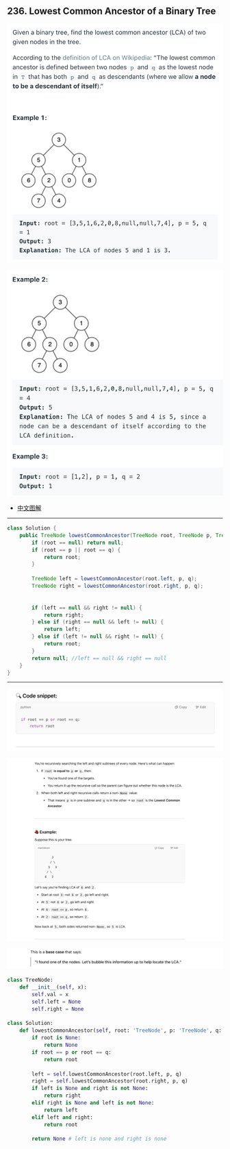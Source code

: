 ## 236. Lowest Common Ancestor of a Binary Tree

![](img/2021-07-12-02-58-43.png)

![](img/2021-07-12-02-58-57.png)


- [中文图解](https://leetcode.cn/problems/lowest-common-ancestor-of-a-binary-tree/solutions/240096/236-er-cha-shu-de-zui-jin-gong-gong-zu-xian-hou-xu/)

---
```java
class Solution {
    public TreeNode lowestCommonAncestor(TreeNode root, TreeNode p, TreeNode q) {
        if (root == null) return null;
        if (root == p || root == q) {
            return root;            
        }
        
        TreeNode left = lowestCommonAncestor(root.left, p, q);
        TreeNode right = lowestCommonAncestor(root.right, p, q);
        
        
        if (left == null && right != null) {
            return right;
        } else if (right == null && left != null) {
            return left;
        } else if (left != null && right != null) {
            return root;
        } 
        return null; //left == null && right == null
    }
}                                                               
```
---

![](img/2025-04-07-21-14-54.png)

![](img/2025-04-07-21-15-15.png)

![](img/2025-04-07-21-15-53.png)

```py
class TreeNode:
    def __init__(self, x):
        self.val = x
        self.left = None
        self.right = None

class Solution:
    def lowestCommonAncestor(self, root: 'TreeNode', p: 'TreeNode', q: 'TreeNode') -> 'TreeNode':
        if root is None:
            return None
        if root == p or root == q:
            return root

        left = self.lowestCommonAncestor(root.left, p, q)
        right = self.lowestCommonAncestor(root.right, p, q)
        if left is None and right is not None:
            return right
        elif right is None and left is not None:
            return left
        elif left and right:
            return root

        return None # left is none and right is none
```